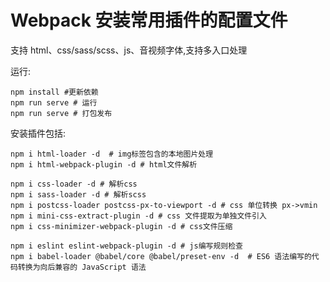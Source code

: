 # Webpack 安装常用插件的配置文件

支持 html、css/sass/scss、js、音视频字体,支持多入口处理

运行:
```shell
npm install #更新依赖
npm run serve # 运行
npm run serve # 打包发布

```

安装插件包括:
```shell
npm i html-loader -d  # img标签包含的本地图片处理
npm i html-webpack-plugin -d # html文件解析

npm i css-loader -d # 解析css
npm i sass-loader -d # 解析scss
npm i postcss-loader postcss-px-to-viewport -d # css 单位转换 px->vmin
npm i mini-css-extract-plugin -d # css 文件提取为单独文件引入
npm i css-minimizer-webpack-plugin -d # css文件压缩

npm i eslint eslint-webpack-plugin -d # js编写规则检查
npm i babel-loader @babel/core @babel/preset-env -d  # ES6 语法编写的代码转换为向后兼容的 JavaScript 语法

```
